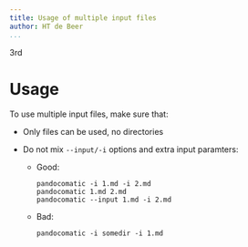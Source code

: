 ```yaml
---
title: Usage of multiple input files
author: HT de Beer
...
```

3rd

# Usage

To use multiple input files, make sure that:

- Only files can be used, no directories
- Do not mix `--input/-i` options and extra input paramters:

  - Good:

    ```
    pandocomatic -i 1.md -i 2.md
    pandocomatic 1.md 2.md
    pandocomatic --input 1.md -i 2.md
    ```

  - Bad:

    ```
    pandocomatic -i somedir -i 1.md
    ```
